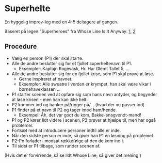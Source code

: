 # Superhelte

En hyggelig improv-leg med en 4-5 deltagere af gangen.

Baseret på legen "Superheroes" fra Whose Line Is It Anyway: [1](https://www.youtube.com/watch?v=MaF29LimUHs), [2](https://www.youtube.com/watch?v=ruRYqMva5U4&t=40s)

## Procedure

* Vælg en person (P1) der skal starte.
* Alle de andre beslutter sig for et fjollet superheltenavn til P1.
    - Eksempler: Kaptajn Kogevask, Hr. Har Glemt Tallet 5, ...
* Alle de andre beslutter sig for en fjollet krise, som P1 skal prøve at løse.
    - Gerne inspireret af navnet.
    - Eksempler: Alle sweatre i verden er krympet, han skal være vikar i børnehaveklassen ...
* P1 starter scenen ved at opføre sig som hans navn antyder, og begynder at løse krisen - men han kan ikke helt.
* P2 kommer ind og banker på/ringer på/... (hvad der nu passer ind)
* P1 finder på et navn til P2 og tager imod ham/hende.
    - Eksempel: Åh, det var godt du kom, Bakke-snagvendt-mand!
* P1 og P2 kører lidt videre i scenen, P2 prøver at hjælpe til, men har også problemer.
* Fortsæt med at introducere personer indtil alle er inde.
* Når den sidste person er inde, så giver han P1 en løsning på problemet.
* P2-Pn forlader i modsat rækkefølge af den de kom ind i.
* Til sidst er P1 tilbage, som runder scenen af.

(Hvis det er forvirrende, så se lidt Whose Line; så giver det mening.)
